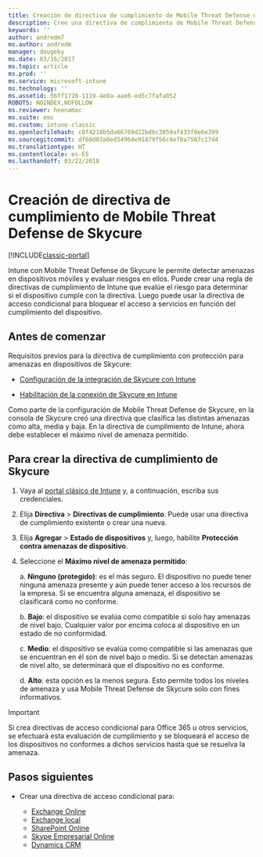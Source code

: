 ```yaml
---
title: Creación de directiva de cumplimiento de Mobile Threat Defense de Skycure
description: Cree una directiva de cumplimiento de Mobile Threat Defense de Skycure en el portal clásico de Intune.
keywords: ''
author: andredm7
ms.author: andredm
manager: dougeby
ms.date: 03/16/2017
ms.topic: article
ms.prod: ''
ms.service: microsoft-intune
ms.technology: ''
ms.assetid: 56ff1728-1119-4e8a-aae6-ed5c7fafa052
ROBOTS: NOINDEX,NOFOLLOW
ms.reviewer: heenamac
ms.suite: ems
ms.custom: intune-classic
ms.openlocfilehash: c8f4218b5da66769d22bdbc3859af433f8e6e399
ms.sourcegitcommit: df60d03a0ed54964e91879f56c4ef0a7507c17d4
ms.translationtype: HT
ms.contentlocale: es-ES
ms.lasthandoff: 03/22/2018
---
```

# <a name="create-skycure-mobile-threat-defense-compliance-policy"></a>Creación de directiva de cumplimiento de Mobile Threat Defense de Skycure

[!INCLUDE[classic-portal](../includes/classic-portal.md)]

Intune con Mobile Threat Defense de Skycure le permite detectar amenazas en dispositivos móviles y evaluar riesgos en ellos. Puede crear una regla de directivas de cumplimiento de Intune que evalúe el riesgo para determinar si el dispositivo cumple con la directiva. Luego puede usar la directiva de acceso condicional para bloquear el acceso a servicios en función del cumplimiento del dispositivo.

## <a name="before-you-begin"></a>Antes de comenzar

Requisitos previos para la directiva de cumplimiento con protección para amenazas en dispositivos de Skycure:

-   [Configuración de la integración de Skycure con Intune](/intune-classic/deploy-use/setup-the-skycure-integration-with-Intune)

-   [Habilitación de la conexión de Skycure en Intune](/intune-classic/deploy-use/enable-skycure-mobile-threat-defense-in-intune)

Como parte de la configuración de Mobile Threat Defense de Skycure, en la consola de Skycure creó una directiva que clasifica las distintas amenazas como alta, media y baja. En la directiva de cumplimiento de Intune, ahora debe establecer el máximo nivel de amenaza permitido.

## <a name="to-create-skycure-compliance-policy"></a>Para crear la directiva de cumplimiento de Skycure

1.  Vaya al [portal clásico de Intune](https://manage.microsoft.com/) y, a continuación, escriba sus credenciales.

2.  Elija **Directiva** &gt; **Directivas de cumplimiento**. Puede usar una directiva de cumplimiento existente o crear una nueva.

3.  Elija **Agregar** &gt; **Estado de dispositivos** y, luego, habilite **Protección contra amenazas de dispositivo**.

4.  Seleccione el **Máximo nivel de amenaza permitido**:

    a.  **Ninguno (protegido)**: es el más seguro. El dispositivo no puede tener ninguna amenaza presente y aún puede tener acceso a los recursos de la empresa. Si se encuentra alguna amenaza, el dispositivo se clasificará como no conforme.

    b.  **Bajo**: el dispositivo se evalúa como compatible si solo hay amenazas de nivel bajo. Cualquier valor por encima coloca al dispositivo en un estado de no conformidad.

    c.  **Medio**: el dispositivo se evalúa como compatible si las amenazas que se encuentran en él son de nivel bajo o medio. Si se detectan amenazas de nivel alto, se determinará que el dispositivo no es conforme.

    d.  **Alto**: esta opción es la menos segura. Esto permite todos los niveles de amenaza y usa Mobile Threat Defense de Skycure solo con fines informativos.

> [!IMPORTANT]
> Si crea directivas de acceso condicional para Office 365 u otros servicios, se efectuará esta evaluación de cumplimiento y se bloqueará el acceso de los dispositivos no conformes a dichos servicios hasta que se resuelva la amenaza.

## <a name="span-idmonitor-device-threats-classanchorspan-idnext-steps-classanchorspan-idtoc477360344-classanchorspanspanspannext-steps"></a><span id="monitor-device-threats" class="anchor"><span id="next-steps" class="anchor"><span id="_Toc477360344" class="anchor"></span></span></span>Pasos siguientes

-   Crear una directiva de acceso condicional para:

    -   [Exchange Online](/intune-classic/deploy-use/restrict-access-to-exchange-online-with-microsoft-intune)
    -   [Exchange local](/intune-classic/deploy-use/restrict-access-to-exchange-onpremises-with-microsoft-intune)
    -   [SharePoint Online](/intune-classic/deploy-use/restrict-access-to-sharepoint-online-with-microsoft-intune)
    -   [Skype Empresarial Online](/intune-classic/deploy-use/restrict-access-to-skype-for-business-online-with-microsoft-intune)
    -   [Dynamics CRM](/intune-classic/deploy-use/restrict-access-to-dynamics-crm-online-with-microsoft-intune)
